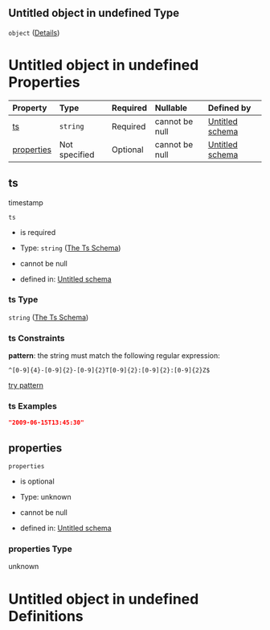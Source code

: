 ## Untitled object in undefined Type

`object` ([Details](ling_spacy.md))

# Untitled object in undefined Properties

| Property                  | Type          | Required | Nullable       | Defined by                                                                                                                                                        |
| :------------------------ | :------------ | :------- | :------------- | :---------------------------------------------------------------------------------------------------------------------------------------------------------------- |
| [ts](#ts)                 | `string`      | Required | cannot be null | [Untitled schema](ling_spacy-properties-the-ts-schema.md "#/properties/ts#/properties/ts")                                                                        |
| [properties](#properties) | Not specified | Optional | cannot be null | [Untitled schema](ling_spacy-properties-properties.md "https://impresso.github.io/impresso-schemas/json/newspaper/ling_spacy.schema.json#/properties/properties") |

## ts

timestamp

`ts`

*   is required

*   Type: `string` ([The Ts Schema](ling_spacy-properties-the-ts-schema.md))

*   cannot be null

*   defined in: [Untitled schema](ling_spacy-properties-the-ts-schema.md "#/properties/ts#/properties/ts")

### ts Type

`string` ([The Ts Schema](ling_spacy-properties-the-ts-schema.md))

### ts Constraints

**pattern**: the string must match the following regular expression:&#x20;

```regexp
^[0-9]{4}-[0-9]{2}-[0-9]{2}T[0-9]{2}:[0-9]{2}:[0-9]{2}Z$
```

[try pattern](https://regexr.com/?expression=%5E%5B0-9%5D%7B4%7D-%5B0-9%5D%7B2%7D-%5B0-9%5D%7B2%7DT%5B0-9%5D%7B2%7D%3A%5B0-9%5D%7B2%7D%3A%5B0-9%5D%7B2%7DZ%24 "try regular expression with regexr.com")

### ts Examples

```json
"2009-06-15T13:45:30"
```

## properties



`properties`

*   is optional

*   Type: unknown

*   cannot be null

*   defined in: [Untitled schema](ling_spacy-properties-properties.md "https://impresso.github.io/impresso-schemas/json/newspaper/ling_spacy.schema.json#/properties/properties")

### properties Type

unknown

# Untitled object in undefined Definitions

